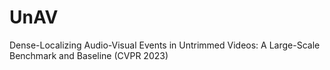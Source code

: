 # UnAV
Dense-Localizing Audio-Visual Events in Untrimmed Videos: A Large-Scale Benchmark and Baseline (CVPR 2023)

